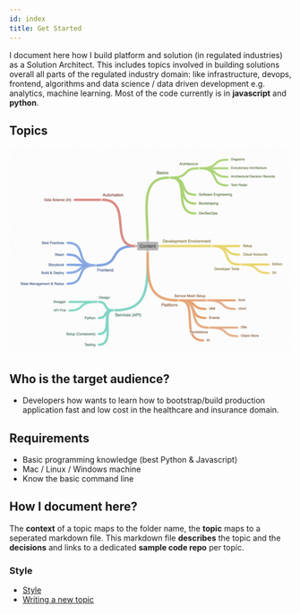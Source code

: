 ```yaml
---
id: index
title: Get Started
---
```


I document here how I build platform and solution (in regulated industries) as a Solution Architect. This includes topics involved in building solutions overall all parts of the regulated industry domain: like infrastructure, devops, frontend, algorithms and data science / data driven development e.g. analytics, machine learning.  Most of the code currently is in **javascript** and **python**.

## Topics

[![picture of the overview of the topics](/img/overview.png)](https://embed.coggle.it/diagram/Wog4AgWJuAAB-ba-/d6269da9c39644334c504c9bffac35b287e64983792a5ec69204183aa3ad8b1f)

## Who is the target audience?

* Developers how wants to learn how to bootstrap/build production application fast and low cost in the healthcare and insurance domain.

## Requirements

* Basic programming knowledge \(best Python & Javascript\)
* Mac / Linux / Windows machine
* Know the basic command line

## How I document here? 

The **context** of a topic maps to the folder name, the **topic** maps to a seperated markdown file. This markdown file **describes** the topic and the **decisions** and links to a dedicated **sample code repo** per topic.

### Style

* [Style](https://istio.io/about/contribute/style-guide/)
* [Writing a new topic](https://istio.io/about/contribute/writing-a-new-topic/)
